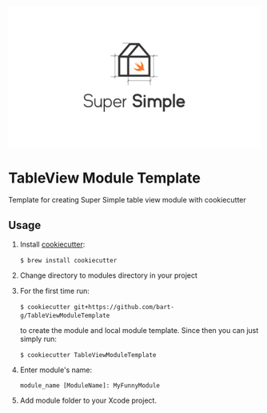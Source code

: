 ![Super Simple Architecture](SuperSimple.png)
# TableView Module Template

Template for creating Super Simple table view module with cookiecutter

## Usage
1. Install [cookiecutter](https://github.com/audreyr/cookiecutter):

    ```$ brew install cookiecutter```
2. Change directory to modules directory in your project
3. For the first time run:

    ```$ cookiecutter git+https://github.com/bart-g/TableViewModuleTemplate```
   
    to create the module and local module template.
    Since then you can just simply run:
    
    ```$ cookiecutter TableViewModuleTemplate```
    
4. Enter module's name:

    ```
    module_name [ModuleName]: MyFunnyModule
    ```
5. Add module folder to your Xcode project.
